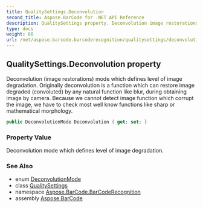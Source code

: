 ```yaml
---
title: QualitySettings.Deconvolution
second_title: Aspose.BarCode for .NET API Reference
description: QualitySettings property. Deconvolution image restorations mode which defines level of image degradation. Originally deconvolution is a function which can restore image degraded convoluted by any natural function like blur during obtaining image by camera. Because we cannot detect image function which corrupt the image we have to check most well know functions like sharp or mathematical morphology
type: docs
weight: 80
url: /net/aspose.barcode.barcoderecognition/qualitysettings/deconvolution/
---
```

## QualitySettings.Deconvolution property

Deconvolution (image restorations) mode which defines level of image degradation. Originally deconvolution is a function which can restore image degraded (convoluted) by any natural function like blur, during obtaining image by camera. Because we cannot detect image function which corrupt the image, we have to check most well know functions like sharp or mathematical morphology.

```csharp
public DeconvolutionMode Deconvolution { get; set; }
```

### Property Value

Deconvolution mode which defines level of image degradation.

### See Also

* enum [DeconvolutionMode](../../deconvolutionmode/)
* class [QualitySettings](../)
* namespace [Aspose.BarCode.BarCodeRecognition](../../qualitysettings/)
* assembly [Aspose.BarCode](../../../)


